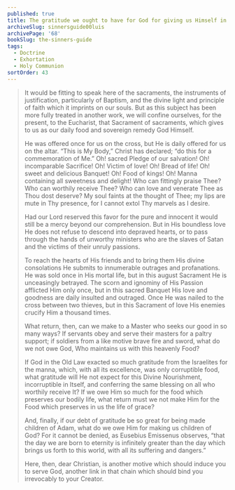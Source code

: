 ```yaml
---
published: true
title: The gratitude we ought to have for God for giving us Himself in the Sacraments
archiveSlug: sinnersguide00luis
archivePage: '68'
bookSlug: the-sinners-guide
tags:
  - Doctrine
  - Exhortation
  - Holy Communion
sortOrder: 43
---
```


> It would be fitting to speak here of the sacraments, the instruments of justification, particularly of Baptism, and the divine light and principle of faith which it imprints on our souls. But as this subject has been more fully treated in another work, we will confine ourselves, for the present, to the Eucharist, that Sacrament of sacraments, which gives to us as our daily food and sovereign remedy God Himself.
>
> He was offered once for us on the cross, but He is daily offered for us on the altar. “This is My Body,” Christ has declared; “do this for a commemoration of Me.” Oh! sacred Pledge of our salvation! Oh! incomparable Sacrifice! Oh! Victim of love! Oh! Bread of life! Oh! sweet and delicious Banquet! Oh! Food of kings! Oh! Manna containing all sweetness and delight! Who can fittingly praise Thee? Who can worthily receive Thee? Who can love and venerate Thee as Thou dost deserve? My soul faints at the thought of Thee; my lips are mute in Thy presence, for I cannot extol Thy marvels as I desire.
>
> Had our Lord reserved this favor for the pure and innocent it would still be a mercy beyond our comprehension. But in His boundless love He does not refuse to descend into depraved hearts, or to pass through the hands of unworthy ministers who are the slaves of Satan and the victims of their unruly passions.
>
> To reach the hearts of His friends and to bring them His divine consolations He submits to innumerable outrages and profanations. He was sold once in His mortal life, but in this august Sacrament He is unceasingly betrayed. The scorn and ignominy of His Passion afflicted Him only once, but in this sacred Banquet His love and goodness are daily insulted and outraged. Once He was nailed to the cross between two thieves, but in this Sacrament of love His enemies crucify Him a thousand times.
>
> What return, then, can we make to a Master who seeks our good in so many ways? If servants obey and serve their masters for a paltry support; if soldiers from a like motive brave fire and sword, what do we not owe God, Who maintains us with this heavenly Food?
>
> If God in the Old Law exacted so much gratitude from the Israelites for the manna, which, with all its excellence, was only corruptible food, what gratitude will He not expect for this Divine Nourishment, incorruptible in Itself, and conferring the same blessing on all who worthily receive It? If we owe Him so much for the food which preserves our bodily life, what return must we not make Him for the Food which preserves in us the life of grace?
>
> And, finally, if our debt of gratitude be so great for being made children of Adam, what do we owe Him for making us children of God? For it cannot be denied, as Eusebius Emissenus observes, “that the day we are born to eternity is infinitely greater than the day which brings us forth to this world, with all its suffering and dangers.”
>
> Here, then, dear Christian, is another motive which should induce you to serve God, another link in that chain which should bind you irrevocably to your Creator.
